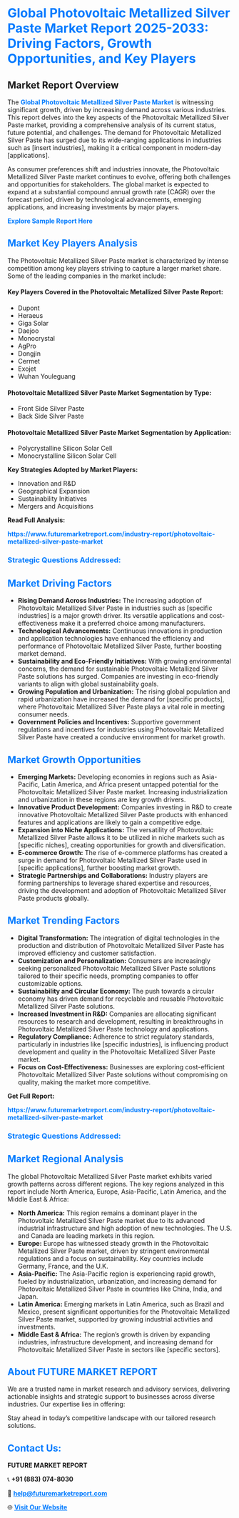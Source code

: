 <h1 style="color: #007BFF;">Global Photovoltaic Metallized Silver Paste Market Report 2025-2033: Driving Factors, Growth Opportunities, and Key Players</h1>

<section id="overview">
<h2>Market Report Overview</h2>
<p>The <a href="https://www.futuremarketreport.com/industry-report/photovoltaic-metallized-silver-paste-market" style="color: #007BFF; text-decoration: none;"><strong>Global Photovoltaic Metallized Silver Paste Market</strong></a> is witnessing significant growth, driven by increasing demand across various industries. This report delves into the key aspects of the Photovoltaic Metallized Silver Paste market, providing a comprehensive analysis of its current status, future potential, and challenges. The demand for Photovoltaic Metallized Silver Paste has surged due to its wide-ranging applications in industries such as [insert industries], making it a critical component in modern-day [applications].</p>
<p>As consumer preferences shift and industries innovate, the Photovoltaic Metallized Silver Paste market continues to evolve, offering both challenges and opportunities for stakeholders. The global market is expected to expand at a substantial compound annual growth rate (CAGR) over the forecast period, driven by technological advancements, emerging applications, and increasing investments by major players.</p>
</section>

<section id="overview">
<p><a href="https://www.futuremarketreport.com/request-sample/reportId=103022" style="color: #007BFF; text-decoration: none;"><strong>Explore Sample Report Here</strong></a></p>
</section>

<section id="key-players">
<h2 style="color: #007BFF;">Market Key Players Analysis</h2>
<p>The Photovoltaic Metallized Silver Paste market is characterized by intense competition among key players striving to capture a larger market share. Some of the leading companies in the market include:</p>
<h4>Key Players Covered in the Photovoltaic Metallized Silver Paste Report:</h4>
<ul><li>Dupont</li><li>Heraeus</li><li>Giga Solar</li><li>Daejoo</li><li>Monocrystal</li><li>AgPro</li><li>Dongjin</li><li>Cermet</li><li>Exojet</li><li>Wuhan Youleguang</li></ul>
<h4>Photovoltaic Metallized Silver Paste Market Segmentation by Type:</h4>
<ul><li>Front Side Silver Paste</li><li>Back Side Silver Paste</li></ul>

<h4>Photovoltaic Metallized Silver Paste Market Segmentation by Application:</h4>
<ul><li>Polycrystalline Silicon Solar Cell</li><li>Monocrystalline Silicon Solar Cell</li></ul>
<p><strong>Key Strategies Adopted by Market Players:</strong></p>
<ul>
<li>Innovation and R&D</li>
<li>Geographical Expansion</li>
<li>Sustainability Initiatives</li>
<li>Mergers and Acquisitions</li>
</ul>
</section>

<section>
<p><strong>Read Full Analysis: </strong></p><a href="https://www.futuremarketreport.com/industry-report/photovoltaic-metallized-silver-paste-market" style="color: #007BFF; text-decoration: none;"><strong>https://www.futuremarketreport.com/industry-report/photovoltaic-metallized-silver-paste-market</strong></a>
<h3 style="color: #007BFF;">Strategic Questions Addressed:</h3>
</section>

<section id="driving-factors">
<h2 style="color: #007BFF;">Market Driving Factors</h2>
<ul>
<li><strong>Rising Demand Across Industries:</strong> The increasing adoption of Photovoltaic Metallized Silver Paste in industries such as [specific industries] is a major growth driver. Its versatile applications and cost-effectiveness make it a preferred choice among manufacturers.</li>
<li><strong>Technological Advancements:</strong> Continuous innovations in production and application technologies have enhanced the efficiency and performance of Photovoltaic Metallized Silver Paste, further boosting market demand.</li>
<li><strong>Sustainability and Eco-Friendly Initiatives:</strong> With growing environmental concerns, the demand for sustainable Photovoltaic Metallized Silver Paste solutions has surged. Companies are investing in eco-friendly variants to align with global sustainability goals.</li>
<li><strong>Growing Population and Urbanization:</strong> The rising global population and rapid urbanization have increased the demand for [specific products], where Photovoltaic Metallized Silver Paste plays a vital role in meeting consumer needs.</li>
<li><strong>Government Policies and Incentives:</strong> Supportive government regulations and incentives for industries using Photovoltaic Metallized Silver Paste have created a conducive environment for market growth.</li>
</ul>
</section>

<section id="growth-opportunities">
<h2 style="color: #007BFF;">Market Growth Opportunities</h2>
<ul>
<li><strong>Emerging Markets:</strong> Developing economies in regions such as Asia-Pacific, Latin America, and Africa present untapped potential for the Photovoltaic Metallized Silver Paste market. Increasing industrialization and urbanization in these regions are key growth drivers.</li>
<li><strong>Innovative Product Development:</strong> Companies investing in R&D to create innovative Photovoltaic Metallized Silver Paste products with enhanced features and applications are likely to gain a competitive edge.</li>
<li><strong>Expansion into Niche Applications:</strong> The versatility of Photovoltaic Metallized Silver Paste allows it to be utilized in niche markets such as [specific niches], creating opportunities for growth and diversification.</li>
<li><strong>E-commerce Growth:</strong> The rise of e-commerce platforms has created a surge in demand for Photovoltaic Metallized Silver Paste used in [specific applications], further boosting market growth.</li>
<li><strong>Strategic Partnerships and Collaborations:</strong> Industry players are forming partnerships to leverage shared expertise and resources, driving the development and adoption of Photovoltaic Metallized Silver Paste products globally.</li>
</ul>
</section>

<section id="trending-factors">
<h2 style="color: #007BFF;">Market Trending Factors</h2>
<ul>
<li><strong>Digital Transformation:</strong> The integration of digital technologies in the production and distribution of Photovoltaic Metallized Silver Paste has improved efficiency and customer satisfaction.</li>
<li><strong>Customization and Personalization:</strong> Consumers are increasingly seeking personalized Photovoltaic Metallized Silver Paste solutions tailored to their specific needs, prompting companies to offer customizable options.</li>
<li><strong>Sustainability and Circular Economy:</strong> The push towards a circular economy has driven demand for recyclable and reusable Photovoltaic Metallized Silver Paste solutions.</li>
<li><strong>Increased Investment in R&D:</strong> Companies are allocating significant resources to research and development, resulting in breakthroughs in Photovoltaic Metallized Silver Paste technology and applications.</li>
<li><strong>Regulatory Compliance:</strong> Adherence to strict regulatory standards, particularly in industries like [specific industries], is influencing product development and quality in the Photovoltaic Metallized Silver Paste market.</li>
<li><strong>Focus on Cost-Effectiveness:</strong> Businesses are exploring cost-efficient Photovoltaic Metallized Silver Paste solutions without compromising on quality, making the market more competitive.</li>
</ul>
</section>

<section>
<p><strong>Get Full Report: </strong></p><a href="https://www.futuremarketreport.com/industry-report/photovoltaic-metallized-silver-paste-market" style="color: #007BFF; text-decoration: none;"><strong>https://www.futuremarketreport.com/industry-report/photovoltaic-metallized-silver-paste-market</strong></a>
<h3 style="color: #007BFF;">Strategic Questions Addressed:</h3>
</section>


<section id="regional-analysis">
<h2 style="color: #007BFF;">Market Regional Analysis</h2>
<p>The global Photovoltaic Metallized Silver Paste market exhibits varied growth patterns across different regions. The key regions analyzed in this report include North America, Europe, Asia-Pacific, Latin America, and the Middle East & Africa:</p>
<ul>
<li><strong>North America:</strong> This region remains a dominant player in the Photovoltaic Metallized Silver Paste market due to its advanced industrial infrastructure and high adoption of new technologies. The U.S. and Canada are leading markets in this region.</li>
<li><strong>Europe:</strong> Europe has witnessed steady growth in the Photovoltaic Metallized Silver Paste market, driven by stringent environmental regulations and a focus on sustainability. Key countries include Germany, France, and the U.K.</li>
<li><strong>Asia-Pacific:</strong> The Asia-Pacific region is experiencing rapid growth, fueled by industrialization, urbanization, and increasing demand for Photovoltaic Metallized Silver Paste in countries like China, India, and Japan.</li>
<li><strong>Latin America:</strong> Emerging markets in Latin America, such as Brazil and Mexico, present significant opportunities for the Photovoltaic Metallized Silver Paste market, supported by growing industrial activities and investments.</li>
<li><strong>Middle East & Africa:</strong> The region’s growth is driven by expanding industries, infrastructure development, and increasing demand for Photovoltaic Metallized Silver Paste in sectors like [specific sectors].</li>
</ul>
</section>

<footer>
<h2 style="color: #007BFF;">About FUTURE MARKET REPORT</h2>
<p>We are a trusted name in market research and advisory services, delivering actionable insights and strategic support to businesses across diverse industries. Our expertise lies in offering:</p>

<p>Stay ahead in today’s competitive landscape with our tailored research solutions.</p>

<h2 style="color: #007BFF;">Contact Us:</h2>
<p><strong>FUTURE MARKET REPORT</strong></p>
<p>📞 <strong>+91 (883) 074-8030</strong></p>
<p>📧 <strong><a href="mailto:help@futuremarketreport.com" style="color: #007BFF;">help@futuremarketreport.com</a></strong></p>
<p>🌐 <strong><a href="https://www.futuremarketreport.com/" style="color: #007BFF;">Visit Our Website</a></strong></p>
</footer>